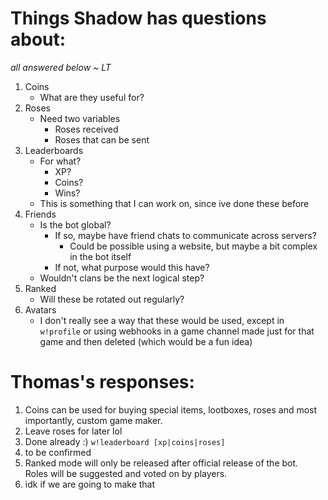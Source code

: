 # Things Shadow has questions about:
*all answered below ~ LT*
1. Coins
    - What are they useful for?
2. Roses
    - Need two variables
      - Roses received
      - Roses that can be sent
3. Leaderboards
    - For what?
      - XP?
      - Coins?
      - Wins?
    - This is something that I can work on, since ive done these before
4. Friends
    - Is the bot global?
        - If so, maybe have friend chats to communicate across servers?
          - Could be possible using a website, but maybe a bit complex in the bot itself
        - If not, what purpose would this have?
    - Wouldn't clans be the next logical step?
5. Ranked
    - Will these be rotated out regularly?
6. Avatars
    - I don't really see a way that these would be used, except in `w!profile` or using webhooks in a game channel made just for that game and then deleted (which would be a fun idea)
    
# Thomas's responses:

1. Coins can be used for buying special items, lootboxes, roses and most importantly, custom game maker.
2. Leave roses for later lol
3. Done already :) `w!leaderboard [xp|coins|roses]`
4. to be confirmed
5. Ranked mode will only be released after official release of the bot.  
   Roles will be suggested and voted on by players.
6. idk if we are going to make that